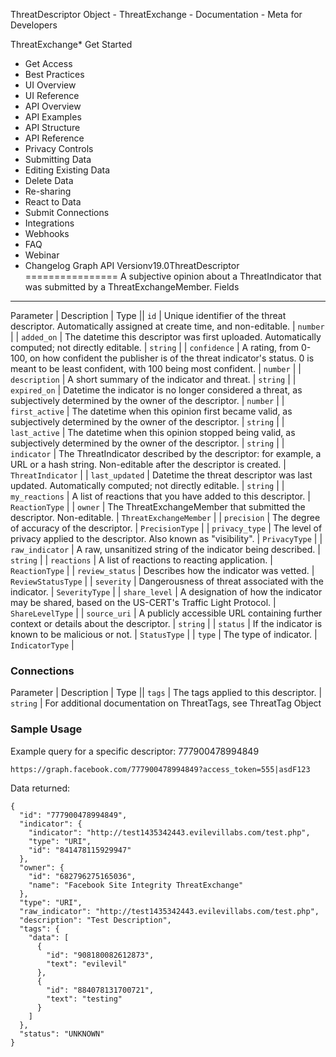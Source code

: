 ThreatDescriptor Object - ThreatExchange - Documentation - Meta for Developers

ThreatExchange* Get Started
* Get Access
* Best Practices
* UI Overview
* UI Reference
* API Overview
* API Examples
* API Structure
* API Reference
* Privacy Controls
* Submitting Data
* Editing Existing Data
* Delete Data
* Re-sharing
* React to Data
* Submit Connections
* Integrations
* Webhooks
* FAQ
* Webinar
* Changelog
Graph API Versionv19.0ThreatDescriptor
================
A subjective opinion about a ThreatIndicator that was submitted by a ThreatExchangeMember.
Fields
------

Parameter
 | 
Description
 | 
Type
 || `id` | Unique identifier of the threat descriptor. Automatically assigned at create time, and non-editable. | `number` |
| `added_on` | The datetime this descriptor was first uploaded. Automatically computed; not directly editable. | `string` |
| `confidence` | A rating, from 0-100, on how confident the publisher is of the threat indicator's status. 0 is meant to be least confident, with 100 being most confident. | `number` |
| `description` | A short summary of the indicator and threat. | `string` |
| `expired_on` | Datetime the indicator is no longer considered a threat, as subjectively determined by the owner of the descriptor. | `number` |
| `first_active` | The datetime when this opinion first became valid, as subjectively determined by the owner of the descriptor. | `string` |
| `last_active` | The datetime when this opinion stopped being valid, as subjectively determined by the owner of the descriptor. | `string` |
| `indicator` | The ThreatIndicator described by the descriptor: for example, a URL or a hash string. Non-editable after the descriptor is created. | `ThreatIndicator` |
| `last_updated` | Datetime the threat descriptor was last updated. Automatically computed; not directly editable. | `string` |
| `my_reactions` | A list of reactions that you have added to this descriptor. | `ReactionType` |
| `owner` | The ThreatExchangeMember that submitted the descriptor. Non-editable. | `ThreatExchangeMember` |
| `precision` | The degree of accuracy of the descriptor. | `PrecisionType` |
| `privacy_type` | The level of privacy applied to the descriptor. Also known as "visibility". | `PrivacyType` |
| `raw_indicator` | A raw, unsanitized string of the indicator being described. | `string` |
| `reactions` | A list of reactions to reacting application. | `ReactionType` |
| `review_status` | Describes how the indicator was vetted. | `ReviewStatusType` |
| `severity` | Dangerousness of threat associated with the indicator. | `SeverityType` |
| `share_level` | A designation of how the indicator may be shared, based on the US-CERT's Traffic Light Protocol. | `ShareLevelType` |
| `source_uri` | A publicly accessible URL containing further context or details about the descriptor. | `string` |
| `status` | If the indicator is known to be malicious or not. | `StatusType` |
| `type` | The type of indicator. | `IndicatorType` |
### Connections

Parameter
 | 
Description
 | 
Type
 || `tags` | The tags applied to this descriptor. | `string` |
For additional documentation on ThreatTags, see ThreatTag Object
### Sample Usage
Example query for a specific descriptor: 777900478994849

```
https://graph.facebook.com/777900478994849?access_token=555|asdF123
```
Data returned:

```
{
  "id": "777900478994849",
  "indicator": {
    "indicator": "http://test1435342443.evilevillabs.com/test.php",
    "type": "URI",
    "id": "841478115929947"
  },
  "owner": {
    "id": "682796275165036",
    "name": "Facebook Site Integrity ThreatExchange"
  },
  "type": "URI",
  "raw_indicator": "http://test1435342443.evilevillabs.com/test.php",
  "description": "Test Description",
  "tags": {
    "data": [
      {
        "id": "908180082612873",
        "text": "evilevil"
      },
      {
        "id": "884078131700721",
        "text": "testing"
      }
    ]
  },
  "status": "UNKNOWN"
}
```